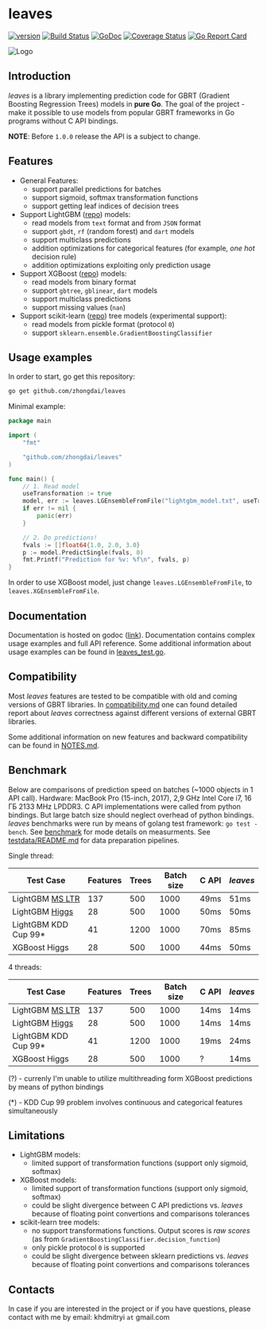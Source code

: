 # leaves

[![version](https://img.shields.io/badge/version-0.8.0-yellow.svg)](https://semver.org)
[![Build Status](https://travis-ci.org/zhongdai/leaves.svg?branch=master)](https://travis-ci.org/zhongdai/leaves)
[![GoDoc](https://godoc.org/github.com/zhongdai/leaves?status.png)](https://godoc.org/github.com/zhongdai/leaves)
[![Coverage Status](https://coveralls.io/repos/github/zhongdai/leaves/badge.svg?branch=master)](https://coveralls.io/github/zhongdai/leaves?branch=master)
[![Go Report Card](https://goreportcard.com/badge/github.com/zhongdai/leaves)](https://goreportcard.com/report/github.com/zhongdai/leaves)

![Logo](logo.png)

## Introduction

_leaves_ is a library implementing prediction code for GBRT (Gradient Boosting Regression Trees) models in **pure Go**. The goal of the project - make it possible to use models from popular GBRT frameworks in Go programs without C API bindings.

**NOTE**: Before `1.0.0` release the API is a subject to change.

## Features

- General Features:
  - support parallel predictions for batches
  - support sigmoid, softmax transformation functions
  - support getting leaf indices of decision trees
- Support LightGBM ([repo](https://github.com/Microsoft/LightGBM)) models:
  - read models from `text` format and from `JSON` format
  - support `gbdt`, `rf` (random forest) and `dart` models
  - support multiclass predictions
  - addition optimizations for categorical features (for example, _one hot_ decision rule)
  - addition optimizations exploiting only prediction usage
- Support XGBoost ([repo](https://github.com/dmlc/xgboost)) models:
  - read models from binary format
  - support `gbtree`, `gblinear`, `dart` models
  - support multiclass predictions
  - support missing values (`nan`)
- Support scikit-learn ([repo](https://github.com/scikit-learn/scikit-learn)) tree models (experimental support):
  - read models from pickle format (protocol `0`)
  - support `sklearn.ensemble.GradientBoostingClassifier`

## Usage examples

In order to start, go get this repository:

```sh
go get github.com/zhongdai/leaves
```

Minimal example:

```go
package main

import (
	"fmt"

	"github.com/zhongdai/leaves"
)

func main() {
	// 1. Read model
	useTransformation := true
	model, err := leaves.LGEnsembleFromFile("lightgbm_model.txt", useTransformation)
	if err != nil {
		panic(err)
	}

	// 2. Do predictions!
	fvals := []float64{1.0, 2.0, 3.0}
	p := model.PredictSingle(fvals, 0)
	fmt.Printf("Prediction for %v: %f\n", fvals, p)
}
```

In order to use XGBoost model, just change `leaves.LGEnsembleFromFile`, to `leaves.XGEnsembleFromFile`.

## Documentation

Documentation is hosted on godoc ([link](https://godoc.org/github.com/zhongdai/leaves)). Documentation contains complex usage examples and full API reference. Some additional information about usage examples can be found in [leaves_test.go](leaves_test.go).

## Compatibility

Most _leaves_ features are tested to be compatible with old and coming versions of GBRT libraries. In [compatibility.md](compatibility.md) one can found detailed report about _leaves_ correctness against different versions of external GBRT libraries.

Some additional information on new features and backward compatibility can be found in [NOTES.md](NOTES.md).

## Benchmark

Below are comparisons of prediction speed on batches (~1000 objects in 1 API
call). Hardware: MacBook Pro (15-inch, 2017), 2,9 GHz Intel Core i7, 16 ГБ
2133 MHz LPDDR3. C API implementations were called from python bindings. But
large batch size should neglect overhead of python bindings. _leaves_
benchmarks were run by means of golang test framework: `go test -bench`. See
[benchmark](benchmark) for mode details on measurments. See
[testdata/README.md](testdata/README.md) for data preparation pipelines.

Single thread:

| Test Case                                                                                                       | Features | Trees | Batch size | C API | _leaves_ |
| --------------------------------------------------------------------------------------------------------------- | -------- | ----- | ---------- | ----- | -------- |
| LightGBM [MS LTR](https://github.com/Microsoft/LightGBM/blob/master/docs/Experiments.rst#comparison-experiment) | 137      | 500   | 1000       | 49ms  | 51ms     |
| LightGBM [Higgs](https://github.com/Microsoft/LightGBM/blob/master/docs/Experiments.rst#comparison-experiment)  | 28       | 500   | 1000       | 50ms  | 50ms     |
| LightGBM KDD Cup 99\*                                                                                           | 41       | 1200  | 1000       | 70ms  | 85ms     |
| XGBoost Higgs                                                                                                   | 28       | 500   | 1000       | 44ms  | 50ms     |

4 threads:

| Test Case                                                                                                       | Features | Trees | Batch size | C API | _leaves_ |
| --------------------------------------------------------------------------------------------------------------- | -------- | ----- | ---------- | ----- | -------- |
| LightGBM [MS LTR](https://github.com/Microsoft/LightGBM/blob/master/docs/Experiments.rst#comparison-experiment) | 137      | 500   | 1000       | 14ms  | 14ms     |
| LightGBM [Higgs](https://github.com/Microsoft/LightGBM/blob/master/docs/Experiments.rst#comparison-experiment)  | 28       | 500   | 1000       | 14ms  | 14ms     |
| LightGBM KDD Cup 99\*                                                                                           | 41       | 1200  | 1000       | 19ms  | 24ms     |
| XGBoost Higgs                                                                                                   | 28       | 500   | 1000       | ?     | 14ms     |

(?) - currenly I'm unable to utilize multithreading form XGBoost predictions by means of python bindings

(\*) - KDD Cup 99 problem involves continuous and categorical features simultaneously

## Limitations

- LightGBM models:
  - limited support of transformation functions (support only sigmoid, softmax)
- XGBoost models:
  - limited support of transformation functions (support only sigmoid, softmax)
  - could be slight divergence between C API predictions vs. _leaves_ because of floating point convertions and comparisons tolerances
- scikit-learn tree models:
  - no support transformations functions. Output scores is _raw scores_ (as from `GradientBoostingClassifier.decision_function`)
  - only pickle protocol `0` is supported
  - could be slight divergence between sklearn predictions vs. _leaves_ because of floating point convertions and comparisons tolerances

## Contacts

In case if you are interested in the project or if you have questions, please contact with me by
email: khdmitryi `at` gmail.com
